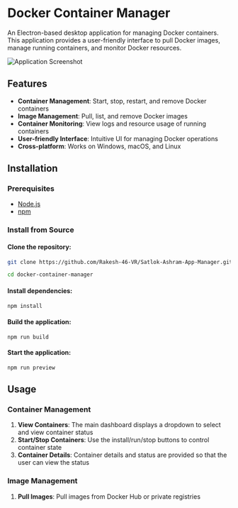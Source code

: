 # Docker Container Manager

An Electron-based desktop application for managing Docker containers. This application provides a user-friendly interface to pull Docker images, manage running containers, and monitor Docker resources.

![Application Screenshot](https://upload.wikimedia.org/wikipedia/commons/9/91/Electron_Software_Framework_Logo.svg)

## Features

- **Container Management**: Start, stop, restart, and remove Docker containers
- **Image Management**: Pull, list, and remove Docker images
- **Container Monitoring**: View logs and resource usage of running containers
- **User-friendly Interface**: Intuitive UI for managing Docker operations
- **Cross-platform**: Works on Windows, macOS, and Linux

## Installation

### Prerequisites

- [Node.js](https://nodejs.org/)
- [npm](https://www.npmjs.com/)


### Install from Source

#### Clone the repository:
  ```bash
  git clone https://github.com/Rakesh-46-VR/Satlok-Ashram-App-Manager.git
  
  cd docker-container-manager
  ```
#### Install dependencies:
  
  ```bash
  npm install
  ```

#### Build the application:

```shellscript
npm run build
```


#### Start the application:

```shellscript
npm run preview
```

## Usage
### Container Management

1. **View Containers**: The main dashboard displays a dropdown to select and view container status
2. **Start/Stop Containers**: Use the install/run/stop buttons to control container state
3. **Container Details**: Container details and status are provided so that the user can view the status

### Image Management

1. **Pull Images**: Pull images from Docker Hub or private registries
